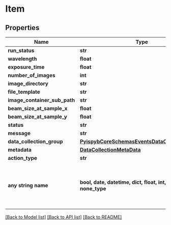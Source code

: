 # Item


## Properties
Name | Type | Description | Notes
------------ | ------------- | ------------- | -------------
**run_status** | **str** |  | [optional] 
**wavelength** | **float** |  | [optional] 
**exposure_time** | **float** |  | [optional] 
**number_of_images** | **int** |  | [optional] 
**image_directory** | **str** |  | [optional] 
**file_template** | **str** |  | [optional] 
**image_container_sub_path** | **str** |  | [optional] 
**beam_size_at_sample_x** | **float** |  | [optional] 
**beam_size_at_sample_y** | **float** |  | [optional] 
**status** | **str** |  | [optional] 
**message** | **str** |  | [optional] 
**data_collection_group** | [**PyispybCoreSchemasEventsDataCollectionGroup**](PyispybCoreSchemasEventsDataCollectionGroup.md) |  | [optional] 
**metadata** | [**DataCollectionMetaData**](DataCollectionMetaData.md) |  | [optional] 
**action_type** | **str** |  | [optional] 
**any string name** | **bool, date, datetime, dict, float, int, list, str, none_type** | any string name can be used but the value must be the correct type | [optional]

[[Back to Model list]](../README.md#documentation-for-models) [[Back to API list]](../README.md#documentation-for-api-endpoints) [[Back to README]](../README.md)


